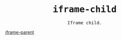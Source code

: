 <h1 align='center'>
   <samp>iframe-child</samp>
</h1>
<p align = "center">
  <samp>Iframe child. </samp>
</p>


[iframe-parent](https://github.com/guoyiheng/iframe-parent)